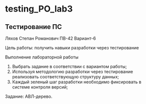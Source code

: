 # testing_PO_lab3

## Тестирование ПС 

Ляхов Степан Романович 
ПВ-42 
Вариант-6

Цель работы: получить навыки разработки через тестирование

Выполнение лабораторной работы
1. Выбрать задание в соответствии с вариантом работы;
2. Используя методологию разработки через тестирование реализовать соответствующую структуру данных;
3. Каждый зеленый шаг разработки необходимо фиксировать в системе контроля версий;

Задание: АВЛ-дерево.
